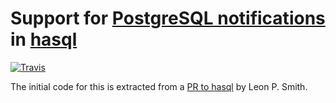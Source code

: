# Support for [PostgreSQL notifications](https://www.postgresql.org/docs/9.6/static/index.html) in [hasql](https://hackage.haskell.org/package/hasql)

[![Travis](https://img.shields.io/travis/cocreature/hasql-notifications.svg?maxAge=2592000)]()

The initial code for this is extracted from a
[PR to hasql](https://github.com/nikita-volkov/hasql/pull/43) by Leon
P. Smith.
